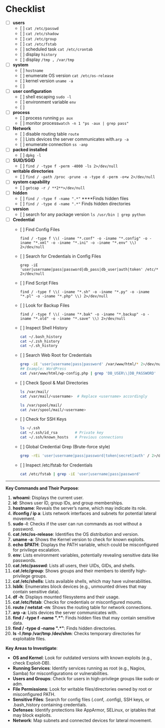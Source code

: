 # Checklist

* [ ] **users**
  * \[ ] `cat /etc/passwd`
  * \[ ] `cat /etc/shadow`
  * \[ ] `cat /etc/group`
  * \[ ] `cat /etc/fstab`
  * \[ ] scheduled task `cat /etc/crontab`
  * \[ ] display `history`
  * \[ ] display `/tmp , /var/tmp`
* [ ] **system**
  * \[ ] `hostname`
  * \[ ] enumerate OS version `cat /etc/os-release`
  * \[ ] kernel version `uname -a`
  * \[ ]
* [ ] **user configuration**
  * \[ ] shell escaping `sudo -l`
  * \[ ] environment variable `env`
  * \[ ]
* [ ] **process**
  * \[ ] process running `ps aux`
  * \[ ] monitor process`watch -n 1 "ps -aux | grep pass"`
* [ ] **Network**
  * \[ ] disable routing table `route`
  * \[ ] Lists devices the server communicates with.`arp -a`
  * \[ ] enumerate connection `ss -anp`
* [ ] **packed installed**
  * \[ ] `dpkg -l`
* [ ] **SUID/SGID**
  * \[ ] `find / -type f -perm -4000 -ls 2>/dev/null`
* [ ] **writable directories**
  * \[ ] `find / -path /proc -prune -o -type d -perm -o+w 2>/dev/null`
* [ ] **system capability**
  * \[ ] `getcap -r / **2**>/dev/null`
* [ ] **hidden**
  * \[ ] `find / -type f -name ".*"` \*\*\*\*Finds hidden files
  * \[ ] `find / -type d -name ".*"` Finds hidden directories
* [ ] **version**
  * \[ ] search for any package version `ls /usr/bin | grep python`
* [ ] **Credential**
  *   \[ ] Find Config Files

      `find / -type f \\( -iname "*.conf" -o -iname "*.config" -o -iname "*.xml" -o -iname "*.ini" -o -iname "*.env" \\) 2>/dev/null`
  *   \[ ] Search for Credentials in Config Files

      `grep -iE 'user|username|pass|password|db_pass|db_user|auth|token' /etc/* 2>/dev/null`
  *   \[ ] Find Script Files

      `find / -type f \\( -iname "*.sh" -o -iname "*.py" -o -iname "*.pl" -o -iname "*.php" \\) 2>/dev/null`
  *   \[ ] Look for Backup Files

      `find / -type f \\( -iname "*.bak" -o -iname "*.backup" -o -iname "*.old" -o -iname "*.save" \\) 2>/dev/null`
  *   \[ ] Inspect Shell History

      ```bash
      cat ~/.bash_history
      cat ~/.zsh_history
      cat ~/.sh_history
      ```
  *   \[ ] Search Web Root for Credentials

      ```bash
      grep -iE 'user|username|pass|password' /var/www/html/* 2>/dev/null
      ## Example: WordPress
      cat /var/www/html/wp-config.php | grep 'DB_USER\\|DB_PASSWORD'
      ```
  *   \[ ] Check Spool & Mail Directories

      ```bash
      ls /var/mail/
      cat /var/mail/<username>  # Replace <username> accordingly

      ls /var/spool/mail/
      cat /var/spool/mail/<username>
      ```
  *   \[ ] Check for SSH Keys

      ```bash
      ls ~/.ssh
      cat ~/.ssh/id_rsa        # Private key
      cat ~/.ssh/known_hosts   # Previous connections
      ```
  *   \[ ] Global Credential Grep (Brute-force style)

      ```bash
      grep -rEi 'user|username|pass|password|token|secret|auth' / 2>/dev/null
      ```
  *   \[ ] Inspect /etc/fstab for Credentials

      ```bash
      cat /etc/fstab | grep -iE 'user|username|pass|password'
      ```

***

**Key Commands and Their Purpose**:

1. **whoami**: Displays the current user.
2. **id**: Shows user ID, group IDs, and group memberships.
3. **hostname**: Reveals the server’s name, which may indicate its role.
4. **ifconfig / ip a**: Lists network interfaces and subnets for potential lateral movement.
5. **sudo -l**: Checks if the user can run commands as root without a password.
6. **cat /etc/os-release**: Identifies the OS distribution and version.
7. **uname -a**: Shows the Kernel version to check for known exploits.
8. **echo $PATH**: Displays the PATH variable, which could be misconfigured for privilege escalation.
9. **env**: Lists environment variables, potentially revealing sensitive data like passwords.
10. **cat /etc/passwd**: Lists all users, their UIDs, GIDs, and shells.
11. **cat /etc/group**: Shows groups and their members to identify high-privilege groups.
12. **cat /etc/shells**: Lists available shells, which may have vulnerabilities.
13. **lsblk**: Enumerates block devices (e.g., unmounted drives that may contain sensitive data).
14. **df -h**: Displays mounted filesystems and their usage.
15. **cat /etc/fstab**: Checks for credentials or misconfigured mounts.
16. **route / netstat -rn**: Shows the routing table for network connections.
17. **arp -a**: Lists devices the server communicates with.
18. **find / -type f -name ".\*"**: Finds hidden files that may contain sensitive data.
19. **find / -type d -name ".\*"**: Finds hidden directories.
20. **ls -l /tmp /var/tmp /dev/shm**: Checks temporary directories for exploitable files.

**Key Areas to Investigate**:

* **OS and Kernel**: Look for outdated versions with known exploits (e.g., check Exploit-DB).
* **Running Services**: Identify services running as root (e.g., Nagios, Samba) for misconfigurations or vulnerabilities.
* **Users and Groups**: Check for users in high-privilege groups like sudo or adm.
* **File Permissions**: Look for writable files/directories owned by root or misconfigured PATH.
* **Sensitive Files**: Search for config files (.conf, .config), SSH keys, or .bash\_history containing credentials.
* **Defenses**: Identify protections like AppArmor, SELinux, or iptables that may block exploits.
* **Network**: Map subnets and connected devices for lateral movement.
